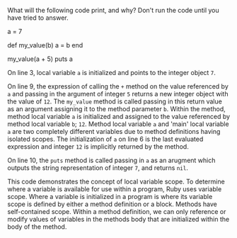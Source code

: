 What will the following code print, and why? Don't run the code until you have tried to answer.

a = 7

def my_value(b)
  a = b
end

my_value(a + 5)
puts a

On line 3, local variable `a` is initialized and points to the integer object `7`. 

On line 9, the expression of calling the `+` method on the value referenced by `a` and passing in the argument of integer `5` returns a new integer object with the value of `12`. The `my_value` method is called passing in this return value as an argument assigning it to the method parameter `b`. Within the method, method local variable `a` is initialized and assigned to the value referenced by method local variable `b`; `12`. Method local variable `a` and 'main' local variable `a` are two completely different variables due to method definitions having isolated scopes. The initialization of `a` on line 6 is the last evaluated expression and integer `12` is implicitly returned by the method.

On line 10, the `puts` method is called passing in `a` as an arugment which outputs the string representation of integer `7`, and returns `nil`.

This code demonstrates the concept of local variable scope. To determine where a variable is available for use within a program, Ruby uses variable scope. Where a variable is initialized in a program is where its variable scope is defined by either a method definition or a block. Methods have self-contained scope. Within a method definition, we can only reference or modify values of variables in the methods body that are initialized within the body of the method. 